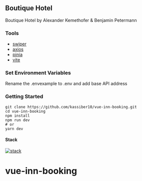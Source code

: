 ## Boutique Hotel
Boutique Hotel by Alexander Kemethofer & Benjamin Petermann


### Tools

- [swiper](https://swiperjs.com/)
- [axios](https://axios-http.com/docs/intro)
- [pinia](https://pinia.vuejs.org/)
- [vite](https://vitejs.dev/)


### Set Environment Variables

Rename the .envexample to .env and add base API address

### Getting Started

```
git clone https://github.com/kassiber10/vue-inn-booking.git
cd vue-inn-booking
npm install
npm run dev
# or
yarn dev
```

#### Stack
[![stack](https://skillicons.dev/icons?i=vue,vite,vscode,git)](https://skillicons.dev)

# vue-inn-booking
